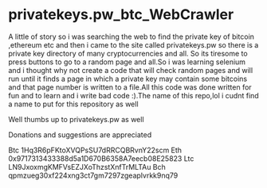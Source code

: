 # privatekeys.pw_btc_WebCrawler


A little of story so i was searching the web to find the private key of bitcoin ,ethereum  etc and then i came to the site called privatekeys.pw so there is a private key directory of many cryptocurrencies and all. So its tiresome to press buttons to go to a random page and all.So i was learning selenium and i thought why not create a code that will check random pages and will run until it finds a page in which a private key may contain some bitcoins and that page number is written to a file.All this code was done written for fun and to learn and i write bad code  :).The name of this repo,lol i cudnt find a name to put for this repository as well

Well thumbs up to privatekeys.pw as well






Donations and suggestions are appreciated

Btc  1Hq3R6pFKtoXVQPsSU7dRRCQBRvnY22scm
Eth  0x9717313433388d5a1D670B6358A7eecb08E25823
Ltc  LN9JxoxmgKMFVsEZJXoThzstXnfTrMLTAu
Bch  qpmzueg30xf224xng3ct7gm7297zgeaplvrkk9nq79







